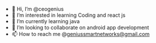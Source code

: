 - 👋 Hi, I’m @ceogenius
- 👀 I’m interested in learning Coding and react js
- 🌱 I’m currently learning java
- 💞️ I’m looking to collaborate on android app development
- 📫 How to reach me @geniussmartnetworks@gmail.com

<!---
ceogenius/ceogenius is a ✨ special ✨ repository because its `README.md` (this file) appears on your GitHub profile.
You can click the Preview link to take a look at your changes.
--->
